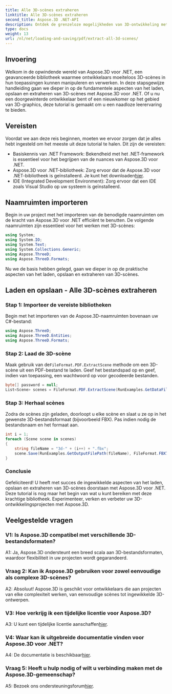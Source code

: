 ```yaml
---
title: Alle 3D-scènes extraheren
linktitle: Alle 3D-scènes extraheren
second_title: Aspose.3D .NET-API
description: Ontdek de grenzeloze mogelijkheden van 3D-ontwikkeling met Aspose.3D voor .NET. Moeiteloos scènes laden, opslaan en extraheren.
type: docs
weight: 13
url: /nl/net/loading-and-saving/pdf/extract-all-3d-scenes/
---
```

## Invoering

Welkom in de opwindende wereld van Aspose.3D voor .NET, een geavanceerde bibliotheek waarmee ontwikkelaars moeiteloos 3D-scènes in hun toepassingen kunnen manipuleren en verwerken. In deze stapsgewijze handleiding gaan we dieper in op de fundamentele aspecten van het laden, opslaan en extraheren van 3D-scènes met Aspose.3D voor .NET. Of u nu een doorgewinterde ontwikkelaar bent of een nieuwkomer op het gebied van 3D-graphics, deze tutorial is gemaakt om u een naadloze leerervaring te bieden.

## Vereisten

Voordat we aan deze reis beginnen, moeten we ervoor zorgen dat je alles hebt ingesteld om het meeste uit deze tutorial te halen. Dit zijn de vereisten:

- Basiskennis van .NET Framework: Bekendheid met het .NET-framework is essentieel voor het begrijpen van de nuances van Aspose.3D voor .NET.
-  Aspose.3D voor .NET-bibliotheek: Zorg ervoor dat de Aspose.3D voor .NET-bibliotheek is geïnstalleerd. Je kunt het downloaden[hier](https://releases.aspose.com/3d/net/).
- IDE (Integrated Development Environment): Zorg ervoor dat een IDE zoals Visual Studio op uw systeem is geïnstalleerd.

## Naamruimten importeren

Begin in uw project met het importeren van de benodigde naamruimten om de kracht van Aspose.3D voor .NET efficiënt te benutten. De volgende naamruimten zijn essentieel voor het werken met 3D-scènes:

```csharp
using System;
using System.IO;
using System.Text;
using System.Collections.Generic;
using Aspose.ThreeD;
using Aspose.ThreeD.Formats;
```

Nu we de basis hebben gelegd, gaan we dieper in op de praktische aspecten van het laden, opslaan en extraheren van 3D-scènes.

## Laden en opslaan - Alle 3D-scènes extraheren

### Stap 1: Importeer de vereiste bibliotheken

Begin met het importeren van de Aspose.3D-naamruimten bovenaan uw C#-bestand:

```csharp
using Aspose.ThreeD;
using Aspose.ThreeD.Entities;
using Aspose.ThreeD.Formats;
```

### Stap 2: Laad de 3D-scène

 Maak gebruik van de`FileFormat.PDF.ExtractScene` methode om een 3D-scène uit een PDF-bestand te laden. Geef het bestandspad op en geef, indien van toepassing, een wachtwoord op voor gecodeerde bestanden.

```csharp
byte[] password = null;
List<Scene> scenes = FileFormat.PDF.ExtractScene(RunExamples.GetDataFilePath("House_Design.pdf"), password);
```

### Stap 3: Herhaal scènes

Zodra de scènes zijn geladen, doorloopt u elke scène en slaat u ze op in het gewenste 3D-bestandsformaat (bijvoorbeeld FBX). Pas indien nodig de bestandsnaam en het formaat aan.

```csharp
int i = 1;
foreach (Scene scene in scenes)
{
    string fileName = "3d-" + (i++) + ".fbx";
    scene.Save(RunExamples.GetOutputFilePath(fileName), FileFormat.FBX7400ASCII);
}
```

### Conclusie

Gefeliciteerd! U heeft met succes de ingewikkelde aspecten van het laden, opslaan en extraheren van 3D-scènes doorstaan met Aspose.3D voor .NET. Deze tutorial is nog maar het begin van wat u kunt bereiken met deze krachtige bibliotheek. Experimenteer, verken en verbeter uw 3D-ontwikkelingsprojecten met Aspose.3D.

## Veelgestelde vragen

### V1: Is Aspose.3D compatibel met verschillende 3D-bestandsformaten?

A1: Ja, Aspose.3D ondersteunt een breed scala aan 3D-bestandsformaten, waardoor flexibiliteit in uw projecten wordt gegarandeerd.

### Vraag 2: Kan ik Aspose.3D gebruiken voor zowel eenvoudige als complexe 3D-scènes?

A2: Absoluut! Aspose.3D is geschikt voor ontwikkelaars die aan projecten van elke complexiteit werken, van eenvoudige scènes tot ingewikkelde 3D-ontwerpen.

### V3: Hoe verkrijg ik een tijdelijke licentie voor Aspose.3D?

 A3: U kunt een tijdelijke licentie aanschaffen[hier](https://purchase.aspose.com/temporary-license/).

### V4: Waar kan ik uitgebreide documentatie vinden voor Aspose.3D voor .NET?

 A4: De documentatie is beschikbaar[hier](https://reference.aspose.com/3d/net/).

### Vraag 5: Heeft u hulp nodig of wilt u verbinding maken met de Aspose.3D-gemeenschap?

 A5: Bezoek ons ondersteuningsforum[hier](https://forum.aspose.com/c/3d/18).